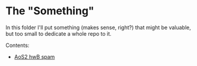 # The "Something"

In this folder I'll put something (makes sense, right?) that might be valuable, but too small to dedicate a whole repo to it.

Contents:
- [AoS2 hwB spam](/something/AoS2%20hwB%20spam)
